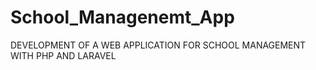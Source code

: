 # School_Managenemt_App
 DEVELOPMENT OF A WEB APPLICATION FOR SCHOOL MANAGEMENT WITH PHP AND LARAVEL
